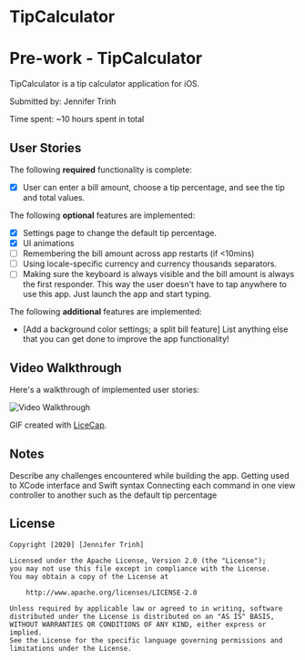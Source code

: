 # TipCalculator
# Pre-work - TipCalculator

TipCalculator is a tip calculator application for iOS.

Submitted by: Jennifer Trinh

Time spent: ~10 hours spent in total

## User Stories

The following **required** functionality is complete:

* [x] User can enter a bill amount, choose a tip percentage, and see the tip and total values.

The following **optional** features are implemented:
* [x] Settings page to change the default tip percentage.
* [x] UI animations
* [ ] Remembering the bill amount across app restarts (if <10mins)
* [ ] Using locale-specific currency and currency thousands separators.
* [ ] Making sure the keyboard is always visible and the bill amount is always the first responder. This way the user doesn't have to tap anywhere to use this app. Just launch the app and start typing.

The following **additional** features are implemented:

- [Add a background color settings; a split bill feature] List anything else that you can get done to improve the app functionality!

## Video Walkthrough 

Here's a walkthrough of implemented user stories:

<img src='http://i.imgur.com/http://g.recordit.co/W8r1pWDQBD.gif
' title='Video Walkthrough' width='' alt='Video Walkthrough' />


GIF created with [LiceCap](http://www.cockos.com/licecap/).

## Notes

Describe any challenges encountered while building the app.
Getting used to XCode interface and Swift syntax
Connecting each command in one view controller to another such as the default tip percentage 

## License

    Copyright [2020] [Jennifer Trinh]

    Licensed under the Apache License, Version 2.0 (the "License");
    you may not use this file except in compliance with the License.
    You may obtain a copy of the License at

        http://www.apache.org/licenses/LICENSE-2.0

    Unless required by applicable law or agreed to in writing, software
    distributed under the License is distributed on an "AS IS" BASIS,
    WITHOUT WARRANTIES OR CONDITIONS OF ANY KIND, either express or implied.
    See the License for the specific language governing permissions and
    limitations under the License.
